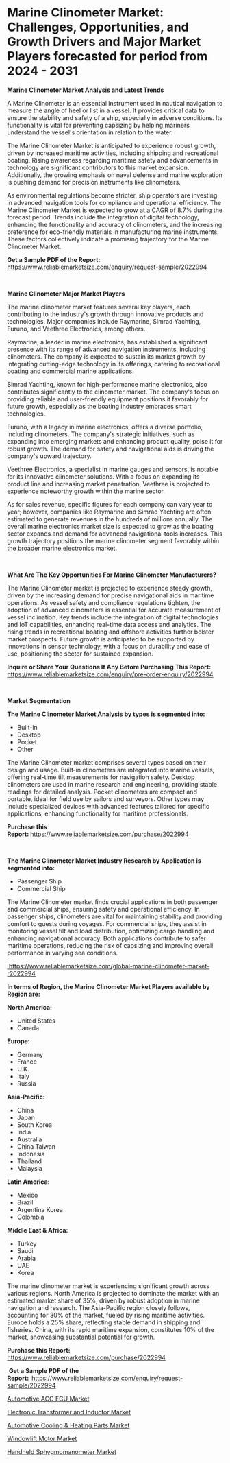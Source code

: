 <p><h1>Marine Clinometer Market: Challenges, Opportunities, and Growth Drivers and Major Market Players forecasted for period from 2024 - 2031</h1></p><p><strong>Marine Clinometer Market Analysis and Latest Trends</strong></p>
<p><p>A Marine Clinometer is an essential instrument used in nautical navigation to measure the angle of heel or list in a vessel. It provides critical data to ensure the stability and safety of a ship, especially in adverse conditions. Its functionality is vital for preventing capsizing by helping mariners understand the vessel's orientation in relation to the water.</p><p>The Marine Clinometer Market is anticipated to experience robust growth, driven by increased maritime activities, including shipping and recreational boating. Rising awareness regarding maritime safety and advancements in technology are significant contributors to this market expansion. Additionally, the growing emphasis on naval defense and marine exploration is pushing demand for precision instruments like clinometers.</p><p>As environmental regulations become stricter, ship operators are investing in advanced navigation tools for compliance and operational efficiency. The Marine Clinometer Market is expected to grow at a CAGR of 8.7% during the forecast period. Trends include the integration of digital technology, enhancing the functionality and accuracy of clinometers, and the increasing preference for eco-friendly materials in manufacturing marine instruments. These factors collectively indicate a promising trajectory for the Marine Clinometer Market.</p></p>
<p><strong>Get a Sample PDF of the Report:&nbsp;</strong> <a href="https://www.reliablemarketsize.com/enquiry/request-sample/2022994?utm_campaign=1591&utm_medium=2&utm_source=Github&utm_content=ia&utm_term=28102024&utm_id=marine-clinometer">https://www.reliablemarketsize.com/enquiry/request-sample/2022994</a></p>
<p>&nbsp;</p>
<p><strong>Marine Clinometer Major Market Players</strong></p>
<p><p>The marine clinometer market features several key players, each contributing to the industry's growth through innovative products and technologies. Major companies include Raymarine, Simrad Yachting, Furuno, and Veethree Electronics, among others.</p><p>Raymarine, a leader in marine electronics, has established a significant presence with its range of advanced navigation instruments, including clinometers. The company is expected to sustain its market growth by integrating cutting-edge technology in its offerings, catering to recreational boating and commercial marine applications.</p><p>Simrad Yachting, known for high-performance marine electronics, also contributes significantly to the clinometer market. The company's focus on providing reliable and user-friendly equipment positions it favorably for future growth, especially as the boating industry embraces smart technologies.</p><p>Furuno, with a legacy in marine electronics, offers a diverse portfolio, including clinometers. The company's strategic initiatives, such as expanding into emerging markets and enhancing product quality, poise it for robust growth. The demand for safety and navigational aids is driving the company's upward trajectory.</p><p>Veethree Electronics, a specialist in marine gauges and sensors, is notable for its innovative clinometer solutions. With a focus on expanding its product line and increasing market penetration, Veethree is projected to experience noteworthy growth within the marine sector.</p><p>As for sales revenue, specific figures for each company can vary year to year; however, companies like Raymarine and Simrad Yachting are often estimated to generate revenues in the hundreds of millions annually. The overall marine electronics market size is expected to grow as the boating sector expands and demand for advanced navigational tools increases. This growth trajectory positions the marine clinometer segment favorably within the broader marine electronics market.</p></p>
<p>&nbsp;</p>
<p><strong>What Are The Key Opportunities For Marine Clinometer Manufacturers?</strong></p>
<p><p>The Marine Clinometer market is projected to experience steady growth, driven by the increasing demand for precise navigational aids in maritime operations. As vessel safety and compliance regulations tighten, the adoption of advanced clinometers is essential for accurate measurement of vessel inclination. Key trends include the integration of digital technologies and IoT capabilities, enhancing real-time data access and analytics. The rising trends in recreational boating and offshore activities further bolster market prospects. Future growth is anticipated to be supported by innovations in sensor technology, with a focus on durability and ease of use, positioning the sector for sustained expansion.</p></p>
<p><strong>Inquire or Share Your Questions If Any Before Purchasing This Report:</strong> <a href="https://www.reliablemarketsize.com/enquiry/pre-order-enquiry/2022994?utm_campaign=1591&utm_medium=2&utm_source=Github&utm_content=ia&utm_term=28102024&utm_id=marine-clinometer">https://www.reliablemarketsize.com/enquiry/pre-order-enquiry/2022994</a></p>
<p>&nbsp;</p>
<p><strong>Market Segmentation</strong></p>
<p><strong>The Marine Clinometer Market Analysis by types is segmented into:</strong></p>
<p><ul><li>Built-in</li><li>Desktop</li><li>Pocket</li><li>Other</li></ul></p>
<p><p>The Marine Clinometer market comprises several types based on their design and usage. Built-in clinometers are integrated into marine vessels, offering real-time tilt measurements for navigation safety. Desktop clinometers are used in marine research and engineering, providing stable readings for detailed analysis. Pocket clinometers are compact and portable, ideal for field use by sailors and surveyors. Other types may include specialized devices with advanced features tailored for specific applications, enhancing functionality for maritime professionals.</p></p>
<p><strong>Purchase this Report:&nbsp;</strong><a href="https://www.reliablemarketsize.com/purchase/2022994?utm_campaign=1591&utm_medium=2&utm_source=Github&utm_content=ia&utm_term=28102024&utm_id=marine-clinometer">https://www.reliablemarketsize.com/purchase/2022994</a></p>
<p>&nbsp;</p>
<p><strong>The Marine Clinometer Market Industry Research by Application is segmented into:</strong></p>
<p><ul><li>Passenger Ship</li><li>Commercial Ship</li></ul></p>
<p><p>The Marine Clinometer market finds crucial applications in both passenger and commercial ships, ensuring safety and operational efficiency. In passenger ships, clinometers are vital for maintaining stability and providing comfort to guests during voyages. For commercial ships, they assist in monitoring vessel tilt and load distribution, optimizing cargo handling and enhancing navigational accuracy. Both applications contribute to safer maritime operations, reducing the risk of capsizing and improving overall performance in varying sea conditions.</p></p>
<p><a href="https://www.reliablemarketsize.com/global-marine-clinometer-market-r2022994?utm_campaign=1591&utm_medium=2&utm_source=Github&utm_content=ia&utm_term=28102024&utm_id=marine-clinometer">&nbsp;https://www.reliablemarketsize.com/global-marine-clinometer-market-r2022994</a></p>
<p><strong>In terms of Region, the Marine Clinometer Market Players available by Region are:</strong></p>
<p>
    <p> <strong> North America: </strong>
        <ul>
            <li>United States</li>
            <li>Canada</li>
        </ul>
        </p> 
    <p> <strong> Europe: </strong>
        <ul>
            <li>Germany</li>
            <li>France</li>
            <li>U.K.</li>
            <li>Italy</li>
            <li>Russia</li>
        </ul>
        </p> 
    <p> <strong> Asia-Pacific: </strong>
        <ul>
            <li>China</li>
            <li>Japan</li>
            <li>South Korea</li>
            <li>India</li>
            <li>Australia</li>
            <li>China Taiwan</li>
            <li>Indonesia</li>
            <li>Thailand</li>
            <li>Malaysia</li>
        </ul>
        </p> 
    <p> <strong> Latin America: </strong>
        <ul>
            <li>Mexico</li>
            <li>Brazil</li>
            <li>Argentina Korea</li>
            <li>Colombia</li>
        </ul>
        </p> 
    <p> <strong> Middle East & Africa: </strong>
        <ul>
            <li>Turkey</li>
            <li>Saudi</li>
            <li>Arabia</li>
            <li>UAE</li>
            <li>Korea</li>
        </ul>
    </p>
    </p>
<p><p>The marine clinometer market is experiencing significant growth across various regions. North America is projected to dominate the market with an estimated market share of 35%, driven by robust adoption in marine navigation and research. The Asia-Pacific region closely follows, accounting for 30% of the market, fueled by rising maritime activities. Europe holds a 25% share, reflecting stable demand in shipping and fisheries. China, with its rapid maritime expansion, constitutes 10% of the market, showcasing substantial potential for growth.</p></p>
<p><strong>Purchase this Report: </strong><a href="https://www.reliablemarketsize.com/purchase/2022994?utm_campaign=1591&utm_medium=2&utm_source=Github&utm_content=ia&utm_term=28102024&utm_id=marine-clinometer">https://www.reliablemarketsize.com/purchase/2022994</a></p>
<p>&nbsp;<strong>Get a Sample PDF of the Report:&nbsp;&nbsp;</strong><a href="https://www.reliablemarketsize.com/enquiry/request-sample/2022994?utm_campaign=1591&utm_medium=2&utm_source=Github&utm_content=ia&utm_term=28102024&utm_id=marine-clinometer">https://www.reliablemarketsize.com/enquiry/request-sample/2022994</a></p>
<p><strong></strong></p>
<p><p><a href="https://www.linkedin.com/pulse/analyzing-global-automotive-acc-ecu-market-growth-prospects-future-tj28e?utm_campaign=1591&utm_medium=2&utm_source=Github&utm_content=ia&utm_term=28102024&utm_id=marine-clinometer">Automotive ACC ECU Market</a></p><p><a href="https://issuu.com/reportprime-2/docs/electronic-transformer-and-inductor_01c41358c5be31?utm_campaign=1591&utm_medium=2&utm_source=Github&utm_content=ia&utm_term=28102024&utm_id=marine-clinometer">Electronic Transformer and Inductor Market</a></p><p><a href="https://www.linkedin.com/pulse/automotive-cooling-heating-parts-market-maturity-analysis-regional-zxale?utm_campaign=1591&utm_medium=2&utm_source=Github&utm_content=ia&utm_term=28102024&utm_id=marine-clinometer">Automotive Cooling & Heating Parts Market</a></p><p><a href="https://www.linkedin.com/pulse/pulse-windowlift-motor-rhythms-change-market-resonance-2024-2031-kfu7e?utm_campaign=1591&utm_medium=2&utm_source=Github&utm_content=ia&utm_term=28102024&utm_id=marine-clinometer">Windowlift Motor Market</a></p><p><a href="https://www.linkedin.com/pulse/handheld-sphygmomanometer-market-revolution-size-share-emerging-yj8fc?utm_campaign=1591&utm_medium=2&utm_source=Github&utm_content=ia&utm_term=28102024&utm_id=marine-clinometer">Handheld Sphygmomanometer Market</a></p></p>